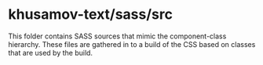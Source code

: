 # khusamov-text/sass/src

This folder contains SASS sources that mimic the component-class hierarchy. These files
are gathered in to a build of the CSS based on classes that are used by the build.
